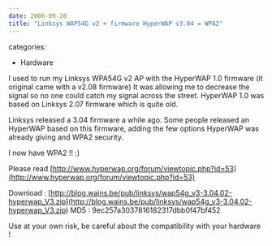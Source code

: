 ```yaml
---
date: 2006-09-28
title: "Linksys WAP54G v2 + firmware HyperWAP v3.04 = WPA2"
---
```








categories:
- Hardware


I used to run my Linksys WPA54G v2 AP with the HyperWAP 1.0 firmware (it original came with a v2.08 firmware)
It was allowing me to decrease the signal so no one could catch my signal across the street. HyperWAP 1.0 was based on Linksys 2.07 firmware which is quite old.

Linksys released a 3.04 firmware a while ago.
Some people released an HyperWAP based on this firmware, adding the few options HyperWAP was already giving and WPA2 security.

I now have WPA2 !! :)

Please read [http://www.hyperwap.org/forum/viewtopic.php?id=53](http://www.hyperwap.org/forum/viewtopic.php?id=53)

Download : [http://blog.wains.be/pub/linksys/wap54g_v3-3.04.02-hyperwap_V3.zip](http://blog.wains.be/pub/linksys/wap54g_v3-3.04.02-hyperwap_V3.zip)
MD5 : 9ec257a3037816182317dbb0f47bf452 

Use at your own risk, be careful about the compatibility with your hardware !

